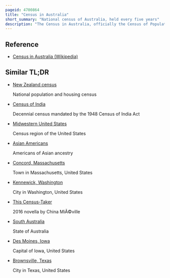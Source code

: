 ```yaml
---
pageid: 4700864
title: "Census in Australia"
short_summary: "National census of Australia, held every five years"
description: "The Census in Australia, officially the Census of Population and Housing, is the national Census in Australia that occurs every five Years. The Census collects key demographic social and economic Data on Census Night from all People in australia including overseas Visitors and Residents of australian external Territories except foreign Diplomats. The Census is the largest and most significant statistical Event in Australia and is a Program of the australian Bureau of Statistics. Each Person must complete the Census although some personal Questions are not mandatory. The Penalty for failing to complete a Census after being directed by the australian Statistician is one federal Penalty Unit or A220. The australian Bureau of Statistics Act 1975 and Census and Statistics Act 1905 authorise the Abs to collect, Store, and Share anonymised Data."
---
```


## Reference

- [Census in Australia (Wikipedia)](https://en.wikipedia.org/?curid=4700864)

## Similar TL;DR

- [New Zealand census](/tldr/en/new-zealand-census)

  National population and housing census

- [Census of India](/tldr/en/census-of-india)

  Decennial census mandated by the 1948 Census of India Act

- [Midwestern United States](/tldr/en/midwestern-united-states)

  Census region of the United States

- [Asian Americans](/tldr/en/asian-americans)

  Americans of Asian ancestry

- [Concord, Massachusetts](/tldr/en/concord-massachusetts)

  Town in Massachusetts, United States

- [Kennewick, Washington](/tldr/en/kennewick-washington)

  City in Washington, United States

- [This Census-Taker](/tldr/en/this-census-taker)

  2016 novella by China MiÃ©ville

- [South Australia](/tldr/en/south-australia)

  State of Australia

- [Des Moines, Iowa](/tldr/en/des-moines-iowa)

  Capital of Iowa, United States

- [Brownsville, Texas](/tldr/en/brownsville-texas)

  City in Texas, United States
